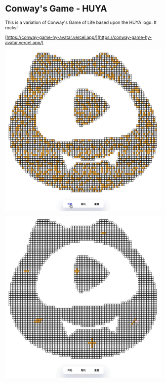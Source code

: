 # Conway's Game - HUYA

This is a variation of Conway's Game of Life based upon the HUYA logo. It rocks!

[https://conway-game-hy-avatar.vercel.app/](https://conway-game-hy-avatar.vercel.app/)

![](./images/random-gif-1.gif)

![](./images/random-gif-2.gif)